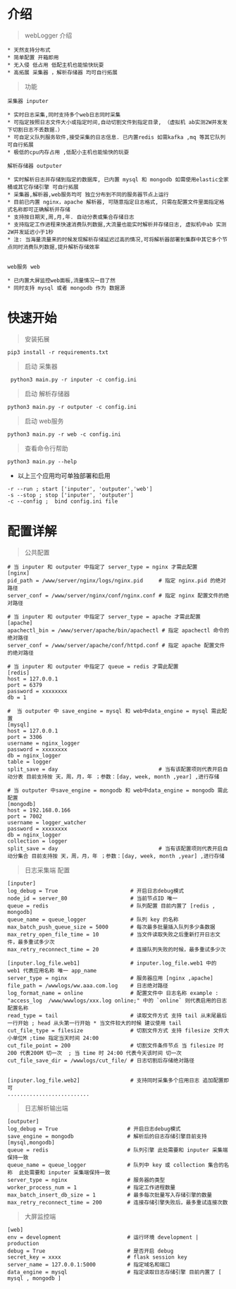 # 介绍

> webLogger 介绍
    
    * 天然支持分布式
    * 简单配置 开箱即用
    * 无入侵 低占用 低配主机也能愉快玩耍
    * 高拓展 采集器 ，解析存储器 均可自行拓展 
     

> 功能
    
    采集器 inputer
    
    * 实时日志采集,同时支持多个web日志同时采集 
    * 可指定按照日志文件大小或指定时间,自动切割文件到指定目录, （虚拟机 ab实测2W并发发下切割日志不丢数据.）
    * 可自定义队列服务软件,接受采集的日志信息. 已内置redis 如需kafka ,mq 等其它队列可自行拓展
    * 极低的cpu内存占用 ,低配小主机也能愉快的玩耍

    解析存储器 outputer
    
    * 实时解析日志并存储到指定的数据库, 已内置 mysql 和 mongodb 如需使用elastic全家桶或其它存储引擎 可自行拓展
    * 采集器,解析器,web服务均可 独立分布到不同的服务器节点上运行
    * 目前已内置 nginx，apache 解析器, 可随意指定日志格式, 只需在配置文件里面指定格式名称即可正确解析并存储
    * 支持按日期天,周,月,年. 自动分表或集合存储日志
    * 支持指定工作进程来快速消费队列数据,大流量也能实时解析并存储日志, 虚拟机中ab 实测2W并发延迟小于1秒
    * 注: 当海量流量来的时候发现解析存储延迟过高的情况,可将解析器部署到集群中其它多个节点同时消费队列数据,提升解析存储效率
    
    
    web服务 web
    
    * 已内置大屏监控web面板,流量情况一目了然 
    * 同时支持 mysql 或者 mongodb 作为 数据源 

    
 
# 快速开始
> 安装拓展
     
    pip3 install -r requirements.txt 
    
> 启动 采集器
    
     python3 main.py -r inputer -c config.ini
     
> 启动 解析存储器

    python3 main.py -r outputer -c config.ini
    
> 启动 web服务

    python3 main.py -r web -c config.ini
    
> 查看命令行帮助
    
    python3 main.py --help
    
   * 以上三个应用均可单独部署和启用 
   
    -r --run ; start ['inputer', 'outputer','web']
    -s --stop ; stop ['inputer', 'outputer']
    -c --config ;  bind config.ini file

    

# 配置详解

> 公共配置
    
    # 当 inputer 和 outputer 中指定了 server_type = nginx 才需此配置  
    [nginx]                                         
    pid_path = /www/server/nginx/logs/nginx.pid     # 指定 nginx.pid 的绝对路径       
    server_conf = /www/server/nginx/conf/nginx.conf # 指定 nginx 配置文件的绝对路径   
    
    # 当 inputer 和 outputer 中指定了 server_type = apache 才需此配置  
    [apache]
    apachectl_bin = /www/server/apache/bin/apachectl # 指定 apachectl 命令的绝对路径       
    server_conf = /www/server/apache/conf/httpd.conf # 指定 apache 配置文件的绝对路径     
        
    # 当 inputer 和 outputer 中指定了 queue = redis 才需此配置
    [redis]                                               
    host = 127.0.0.1
    port = 6379
    password = xxxxxxxx
    db = 1
    
    #  当 outputer 中 save_engine = mysql 和 web中data_engine = mysql 需此配置   
    [mysql]                                         
    host = 127.0.0.1
    port = 3306
    username = nginx_logger
    password = xxxxxxxx
    db = nginx_logger
    table = logger
    split_save = day                                # 当有该配置项则代表开启自动分表 目前支持按 天，周，月，年 ；参数：[day, week, month ,year] ,进行存储
    
    # 当 outputer 中save_engine = mongodb 和 web中data_engine = mongodb 需此配置 
    [mongodb]                                       
    host = 192.168.0.166
    port = 7002
    username = logger_watcher
    password = xxxxxxxx
    db = nginx_logger
    collection = logger
    split_save = day                                # 当有该配置项则代表开启自动分集合 目前支持按 天，周，月，年 ；参数：[day, week, month ,year] ,进行存储
    

> 日志采集端 配置

    [inputer]
    log_debug = True                       # 开启日志debug模式
    node_id = server_80                    # 当前节点ID 唯一
    queue = redis                          # 队列配置 目前内置了 [redis , mongodb]
    queue_name = queue_logger              # 队列 key 的名称
    max_batch_push_queue_size = 5000       # 每次最多批量插入队列多少条数据
    max_retry_open_file_time = 10          # 当文件读取失败之后重新打开日志文件，最多重试多少次
    max_retry_reconnect_time = 20          # 连接队列失败的时候，最多重试多少次
    
    [inputer.log_file.web1]                # inputer.log_file.web1 中的 web1 代表应用名称 唯一 app_name 
    server_type = nginx                    # 服务器应用 [nginx ,apache]
    file_path = /wwwlogs/ww.aaa.com.log    # 日志绝对路径
    log_format_name = online               # 配置文件中 日志名称 example : "access_log  /www/wwwlogs/xxx.log online;" 中的 `online` 则代表启用的日志配置名称
    read_type = tail                       # 读取文件方式 支持 tail 从末尾最后一行开始 ; head 从头第一行开始 * 当文件较大的时候 建议使用 tail 
    cut_file_type = filesize               # 切割文件方式 支持 filesize 文件大小单位M ;time 指定当天时间 24:00
    cut_file_point = 200                   # 切割文件条件节点 当 filesize 时 200 代表200M 切一次  ; 当 time 时 24:00 代表今天该时间 切一次 
    cut_file_save_dir = /wwwlogs/cut_file/ # 日志切割后存储绝对路径
    
    
    [inputer.log_file.web2]                # 支持同时采集多个应用日志 追加配置即可
    ..........................
    
             

> 日志解析输出端

    [outputer]
    log_debug = True                      # 开启日志debug模式 
    save_engine = mongodb                 # 解析后的日志存储引擎目前支持 [mysql,mongodb]
    queue = redis                         # 队列引擎 此处需要和 inputer 采集端保持一致
    queue_name = queue_logger             # 队列中 key 或 collection 集合的名称  此处需要和 inputer 采集端保持一致
    server_type = nginx                   # 服务器的类型 
    worker_process_num = 1                # 指定工作进程数量 
    max_batch_insert_db_size = 1          # 最多每次批量写入存储引擎的数量
    max_retry_reconnect_time = 200        # 连接存储引擎失败后，最多重试连接次数
    
> 大屏监控端

    [web]
    env = development                     # 运行环境 development | production
    debug = True                          # 是否开启 debug
    secret_key = xxxx                     # flask session key 
    server_name = 127.0.0.1:5000          # 指定域名和端口
    data_engine = mysql                   # 指定读取日志存储引擎 目前内置了 [ mysql , mongodb ]


